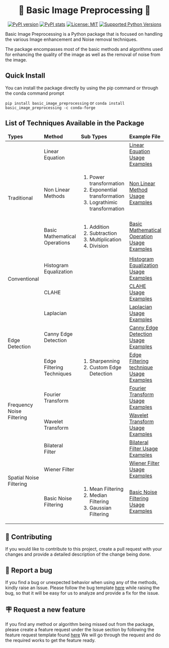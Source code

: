 <div align="center">
  <h1>📸 Basic Image Preprocessing 📸</h1>
  
  [![PyPI version](https://badge.fury.io/py/basic-image-preprocessing.svg)](https://pypi.org/project/basic-image-preprocessing/)
  [![PyPI stats](https://img.shields.io/pypi/dm/basic-image-preprocessing.svg)](https://pypistats.org/packages/basic-image-preprocessing)
  [![License: MIT](https://img.shields.io/badge/License-MIT-yellow.svg)](https://github.com/thivagar-manickam/basic-image-preprocessing/blob/main/LICENSE)
  [![Supported Python Versions](https://img.shields.io/pypi/pyversions/basic-image-preprocessing.svg)](https://pypi.org/project/basic-image-preprocessing/)
</div>


Basic Image Preprocessing is a Python package that is focused on handling the various Image enhancement
and Noise removal techniques.

The package encompasses most of the basic methods and algorithms used for enhancing the quality 
of the image as well as the removal of noise from the image.


## Quick Install

You can install the package directly by using the pip command or through the conda command prompt

`pip install basic_image_preprocessing`
or
`conda install basic_image_preprocessing -c conda-forge`


## List of Techniques Available in the Package

<table>
  <thead>
    <tr>
      <td><b>Types</b></td>
      <td><b>Method</b></td>
      <td><b>Sub Types</b></td>
      <td><b>Example File</b></td>
    </tr>
  </thead>
  <tbody>
    <tr>
      <td rowspan=3>Traditional</td>
      <td>Linear Equation</td>
      <td></td>
      <td><a href="basic_image_preprocessing/examples/Basic Image Processing - Traditional Methods.ipynb">Linear Equation Usage Examples</a></td>
    </tr>
    <tr>
      <td>Non Linear Methods</td>
      <td>
        <ol>
          <li>Power transformation</li>
          <li>Exponential transformation</li>
          <li>Lograthimic transformation</li>
        </ol>
      </td>
      <td><a href="basic_image_preprocessing/examples/Basic Image Processing - Traditional Methods.ipynb">Non Linear Method Usage Examples</a></td>
    </tr>
    <tr>
      <td>Basic Mathematical Operations</td>
      <td>
        <ol>
          <li>Addition</li>
          <li>Subtraction</li>
          <li>Multiplication</li>
          <li>Division</li>
        </ol>
      </td>
      <td><a href="basic_image_preprocessing/examples/Basic Image Processing - Traditional Methods.ipynb">Basic Mathematical Operation Usage Examples</a></td>
    </tr>
    <tr>
      <td rowspan=2>Conventional</td>
      <td>Histogram Equalization</td>
      <td></td>
      <td><a href="basic_image_preprocessing/examples/Basic Image Processing - Conventional Methods.ipynb">Histogram Equalization Usage Examples</a></td>
    </tr>
    <tr>
      <td>CLAHE</td>
      <td></td>
      <td><a href="basic_image_preprocessing/examples/Basic Image Processing - Conventional Methods.ipynb">CLAHE Usage Examples</a></td>
    </tr>
    <tr>
      <td rowspan=3>Edge Detection</td>
      <td>Laplacian</td>
      <td></td>
      <td><a href="basic_image_preprocessing/examples/Basic Image Processing - Edge Detection.ipynb">Laplacian Usage Examples</a></td>
    </tr>
    <tr>
      <td>Canny Edge Detection</td>
      <td></td>
      <td><a href="basic_image_preprocessing/examples/Basic Image Processing - Edge Detection.ipynb">Canny Edge Detection Usage Examples</a></td>
    </tr>
    <tr>
      <td>Edge Filtering Techniques</td>
      <td>
        <ol>
          <li>Sharpenning</li>
          <li>Custom Edge Detection</li>
        </ol>
      </td>
      <td><a href="basic_image_preprocessing/examples/Basic Image Processing - Edge Detection.ipynb">Edge Filtering technique Usage Examples</a></td>
    </tr>
    <tr>
      <td rowspan=2>Frequency Noise Filtering</td>
      <td>Fourier Transform</td>
      <td></td>
      <td><a href="basic_image_preprocessing/examples/Basic Image Processing - Frequency Noise Filtering.ipynb">Fourier Transform Usage Examples</a></td>
    </tr>
    <tr>
      <td>Wavelet Transform</td>
      <td></td>
      <td><a href="basic_image_preprocessing/examples/Basic Image Processing - Frequency Noise Filtering.ipynb">Wavelet Transform Usage Examples</a></td>
    </tr>
    <tr>
      <td rowspan=3>Spatial Noise Filtering</td>
      <td>Bilateral Filter</td>
      <td></td>
      <td><a href="basic_image_preprocessing/examples/Basic Image Processing - Spatial Noise Filtering.ipynb">Bilateral Filter Usage Examples</a></td>
    </tr>
    <tr>
      <td>Wiener Filter</td>
      <td></td>
      <td><a href="basic_image_preprocessing/examples/Basic Image Processing - Spatial Noise Filtering.ipynb">Wiener Filter Usage Examples</a></td>
    </tr>
    <tr>
      <td>Basic Noise Filtering</td>
      <td>
        <ol>
          <li>Mean Filtering</li>
          <li>Median Filtering</li>
          <li>Gaussian Filtering</li>
        </ol>
      </td>
      <td><a href="basic_image_preprocessing/examples/Basic Image Processing - Spatial Noise Filtering.ipynb">Basic Noise Filtering Usage Examples</a></td>
    </tr>
  </tbody>
</table>


## 💁 Contributing
If you would like to contribute to this project, create a pull request with your changes and provide
a detailed description of the change being done.


## :lady_beetle: Report a bug
If you find a bug or unexpected behavior when using any of the methods, kindly raise an Issue.
Please follow the bug template [here](.github/ISSUE_TEMPLATE/bug_report.md) while raising the bug, so that it will be
easy for us to analyze and provide a fix for the issue.


## :placard: Request a new feature
If you find any method or algorithm being missed out from the package, please create a feature request under
the Issue section by following the feature request template found [here](.github/ISSUE_TEMPLATE/feature_request.md) We will
go through the request and do the required works to get the feature ready.
